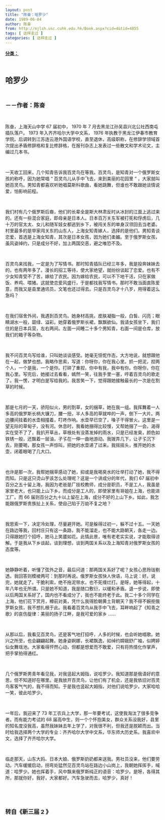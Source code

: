 ```yaml
---
layout: post
title: "陈奋：哈罗少"
date: 1989-06-04
author: 陈奋
from: http://mjlsh.usc.cuhk.edu.hk/Book.aspx?cid=4&tid=4855
tags: [ 这样走过 ]
categories: [ 这样走过 ]
---
```


<div style="margin: 15px 10px 10px 0px;">
 <div>
  <span id="ctl00_ContentPlaceHolder1_chapter1_SubjectLabel" style="font-weight:bold;text-decoration:underline;">
   分类：
  </span>
 </div>
 <p class="p1">
  <span class="s1">
   <b>
    <font size="5">
     <br/>
    </font>
   </b>
  </span>
 </p>
 <p class="p1">
  <span class="s1">
   <b>
    <font size="5">
     哈罗少
    </font>
   </b>
  </span>
 </p>
 <p class="p2">
  <b>
   <font size="4">
    <span class="s1">
    </span>
    <br/>
   </font>
  </b>
 </p>
 <p class="p1">
  <span class="s1">
   <b>
    <font size="4">
     －－作者：陈奋
    </font>
   </b>
  </span>
 </p>
 <p class="p2">
  <span class="s1">
  </span>
  <br/>
 </p>
 <p class="p1">
  <span class="s1">
   陈奋，上海天山中学
  </span>
  <span class="s2">
   67
  </span>
  <span class="s1">
   届初中，
  </span>
  <span class="s2">
   1970
  </span>
  <span class="s1">
   年
  </span>
  <span class="s2">
   7
  </span>
  <span class="s1">
   月去黑龙江孙吴县兴北公社西南屯插队落户。
  </span>
  <span class="s2">
   1973
  </span>
  <span class="s1">
   年入齐齐哈尔大学中文系，
  </span>
  <span class="s2">
   1976
  </span>
  <span class="s1">
   年执教于黑龙江伊春市教育学院。后调转到江苏连云港外国语学校，直至退休，高级职称，在修辞学领域首次提出矛盾修辞格和复比修辞格，在报刊杂志上发表过一些散文和学术论文，主编过几本书。
  </span>
 </p>
 <p class="p2">
  <span class="s1">
  </span>
  <br/>
 </p>
 <p class="p1">
  <span class="s1">
   一天收工回来，几个知青告诉我百灵鸟在等我。百灵鸟，是知青对一个俄罗斯女孩的称呼，因为她常唱
  </span>
  <span class="s2">
   “
  </span>
  <span class="s1">
   百灵鸟儿从手中飞去，来到美丽的花园里
  </span>
  <span class="s2">
   ”
  </span>
  <span class="s1">
   ，大家就叫她百灵鸟。男知青都喜欢听她唱莫斯科歌曲，看她跳舞，但谁也不敢跟她谈情说爱，怕影响前程。
  </span>
 </p>
 <p class="p2">
  <span class="s1">
  </span>
  <br/>
 </p>
 <p class="p1">
  <span class="s1">
   我们村有几个俄罗斯后裔，他们的长辈全是斯大林肃反时从冰封的江面上逃过来的。还有一些混合家庭，即母亲是日本人。日本百万关东军被打死和俘虏后，几十万的官太太、女儿和随军妓女都逃到乡下，被闯关东的单身汉领回去当老婆。村里最多的是举家闯关东的山东人，上海女知青嫁人，选择的是他们。男知青谈恋爱，首选是上海女知青，其次是日本女孩，因为她们柔媚。至于俄罗斯女孩，虽风姿绰约，只是成分不好，加上两国交恶，避之唯恐不及。
  </span>
 </p>
 <p class="p2">
  <span class="s1">
  </span>
  <br/>
 </p>
 <p class="p1">
  <span class="s1">
   百灵鸟来找我，一定是为了写情书。那时知青插队已经三年多，我是投奔妹妹去的，也有两年多了。漫长的招工等待，使大家绝望，就纷纷谈起了恋爱。也有不少女知青受不了苦，嫁给了农民。因为嫁给农民，可以不下地干活，只在家做饭、养鸡、喂猪。这就使恋爱风盛行，于是都找我写情书。那时不敢当面直陈爱意，而我又是县里通讯员，文笔也还过得去。只是百灵鸟才十八岁，用得着这么急吗？
  </span>
 </p>
 <p class="p2">
  <span class="s1">
  </span>
  <br/>
 </p>
 <p class="p1">
  <span class="s1">
   在我们宿舍外间，我遇到百灵鸟。她身材高挑，皮肤凝脂一般，白皙、闪亮；眼睛湖水一般，碧绿、溢彩。她穿着俄罗斯长裙，飘飘欲仙。我请女孩坐下，我们住的是日本兵营，左右两间。左面一间睡二十多个男知青，右面一间是仓库，放我们的箱子等杂物。
  </span>
 </p>
 <p class="p2">
  <span class="s1">
  </span>
  <br/>
 </p>
 <p class="p1">
  <span class="s1">
   我不问百灵鸟写给谁，只叫她谈谈感受。她毫无忸怩作态，大方地说，就想跟他在一起，做梦也想。我略作思索，写道：你呀你，你在我心里。抓一把泥，揑两个人，一个是我，一个是你。打碎了重揑，你中有我，我中有你。你呀你，你在我心里。写完后，她接过去看看，嫣然一笑，往我手里一塞，哼着百灵鸟的歌走了。我一愣，才明白是写给我的。我苦笑一下，觉得跟她接触最长的一次是在割草的时候。
  </span>
 </p>
 <p class="p2">
  <span class="s1">
  </span>
  <br/>
 </p>
 <p class="p1">
  <span class="s1">
   那是七月的一天，骄阳似火，男的割草，女的捆草，她在我一组。我挥舞着一人多高的俄罗斯长柄大镰刀，腰一扭，半人多高的草就哗的一声，倒下一大片。两边腰间挂着的水壶相撞着，叮咚作响。水壶早已空了，嗓子干得冒火。这里是一望无际的草甸子，没有河。休息时，我看她捆得比较慢，又帮她捆了一会。渴得实在受不了了，我扒开草丛，草根处有没蒸发掉的雨水，只是已经发臭，颜色如铁锈一般，还飘着一层油，孑孓在一伸一曲地游动。我拨弄几下，让孑孓沉下去，刚要喝，那女孩一声惊叫，把她的水壶递了过来。我摇摇头，推开她的水壶，闭着眼喝了几大口。
  </span>
 </p>
 <p class="p2">
  <span class="s1">
  </span>
  <br/>
 </p>
 <p class="p1">
  <span class="s1">
   也许是那一次，我帮她捆草感动了她，抑或是我喝臭水的壮举打动了她，我不得而知。只是这只烫山芋该怎么处理呢？这是一个讲成分的年代，我们
  </span>
  <span class="s2">
   67
  </span>
  <span class="s1">
   届初中百分之五十留上海，我因为老爸是厂技校教师，成分是职员，不是工人，我虽是家里老大，也只能上山下乡。而成分是工人的，即使家里有哥姐在上海，也能进工厂。而
  </span>
  <span class="s2">
   66
  </span>
  <span class="s1">
   届则百分之九十以上留在上海，成分不好的上山下乡。如此，我怎能跟俄罗斯贵族扯上关系，使自己陷于万劫不复之地？
  </span>
 </p>
 <p class="p2">
  <span class="s1">
  </span>
  <br/>
 </p>
 <p class="p1">
  <span class="s1">
   我思索一下，决定冷处理，尽量避开她。可是躲得过初一，躲不过十五。一天她在路边等我，回村庄只有这一条路，我不能溜走，也不能大路朝天，各走一边。只得跟她打个招呼，她马上笑靥如花。此情此景，唯有老老实实说，才能取得谅解。于是我从下乡谈起，谈到理想，谈到两国关系以及上海知青对俄罗斯女孩的态度等。
  </span>
 </p>
 <p class="p2">
  <span class="s1">
  </span>
  <br/>
 </p>
 <p class="p1">
  <span class="s1">
   她静静听着，听懂了弦外之音，最后问道：那两国关系好了呢？女孩心思玲珑剔透。我回答则模棱两可：到那时再说。俄罗斯女孩快人快语，马上说：好。说完，她就走了。干脆利索，绝不拖泥带水，也不死缠烂打。是呀，她等得起，十年八年也无所谓。只是她不知道，我是随口敷衍，以缓和矛盾。退一步说，即使以后两国关系好了，国内也不看成分了，我也不能终老于此。我二十多个同学在上海，他们花下赏月，樽前对美，凭什么我得脸朝黄土背朝天？我不得不婉拒俄罗斯女孩，我不想扎根于此。我看着百灵鸟从我手中飞去，耳畔响起了《知青之歌》的哀伤旋律：美丽的扬子江畔，是我可爱的家乡
  </span>
  <span class="s2">
   ……
  </span>
 </p>
 <p class="p2">
  <span class="s1">
  </span>
  <br/>
 </p>
 <p class="p1">
  <span class="s1">
   从那以后，我看见百灵鸟，还是客气地打招呼，人多的时候，也会听她唱歌。她兴之所至，也会翩翩起舞。她身姿婀娜，长裙飘逸，如绰约嫦娥舒广袖，似娉婷仙女舞瑶池。大家看得怦然心动，但都是想爱而不敢爱，只有将热情化作掌声，把手掌拍得通红。
  </span>
 </p>
 <p class="p2">
  <span class="s1">
  </span>
  <br/>
 </p>
 <p class="p1">
  <span class="s1">
   几个俄罗斯男青年看见我，对我竖起大姆指，说哈罗少。我知道那是俄语好的意思，但不知道好在哪里。是我放开百灵鸟，让他们有了机会，还是我依旧对百灵鸟客客气气的，我不得而知。于是我也竖起大姆指，对他们说哈罗少。大家哈哈一笑，彼此哈罗少。
  </span>
 </p>
 <p class="p2">
  <span class="s1">
  </span>
  <br/>
 </p>
 <p class="p1">
  <span class="s1">
   一年后，我迎来了
  </span>
  <span class="s2">
   73
  </span>
  <span class="s1">
   年工农兵上大学，那一年要考试，这使我淘汰了很多竞争者。而有能力考试的
  </span>
  <span class="s2">
   68
  </span>
  <span class="s1">
   届高中生，则一个个怀抱美女，群众关系没我好，县里的知名度没我高，虽然我妹妹去年上学了，对我很不利，但我还是脱颖而出。当时给我选择两个大学的专业：齐齐哈尔大学中文系，华东师大历史系。我喜欢中文，选择了齐齐哈尔大学。
  </span>
 </p>
 <p class="p2">
  <span class="s1">
  </span>
  <br/>
 </p>
 <p class="p1">
  <span class="s1">
   临走那天，山东大妈、日本大娘、俄罗斯奶奶都来送我。男社员没来，他们要劳动。汽车缓缓启动，拐弯处猛然见百灵鸟站在路边小山岗上，我朝她挥挥手，喊道：哈罗少。她也挥着手，风中飘来俄罗斯纯正的语音：哈罗少。是呀，各得其所，那就你好，我好，大家都好。汽车急驶而去，哈罗少，真好！
  </span>
 </p>
 <p class="p2">
  <font size="4">
   <b>
    <span class="s1">
    </span>
    <br/>
   </b>
  </font>
 </p>
 <p class="p2">
  <font size="4">
   <b>
    <span class="s1">
    </span>
    <br/>
   </b>
  </font>
 </p>
 <p class="p1">
  <font size="4">
   <b>
    <span class="s1">
     转自《新三届
    </span>
    <span class="s2">
     2
    </span>
    <span class="s1">
     》
    </span>
   </b>
  </font>
 </p>
</div>

